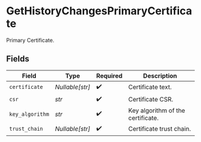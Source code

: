 # GetHistoryChangesPrimaryCertificate

Primary Certificate.


## Fields

| Field                             | Type                              | Required                          | Description                       |
| --------------------------------- | --------------------------------- | --------------------------------- | --------------------------------- |
| `certificate`                     | *Nullable[str]*                   | :heavy_check_mark:                | Certificate text.                 |
| `csr`                             | *str*                             | :heavy_check_mark:                | Certificate CSR.                  |
| `key_algorithm`                   | *str*                             | :heavy_check_mark:                | Key algorithm of the certificate. |
| `trust_chain`                     | *Nullable[str]*                   | :heavy_check_mark:                | Certificate trust chain.          |